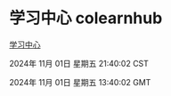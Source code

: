 # 学习中心 colearnhub
[学习中心](http://219.139.197.74:56308/colearnhub/)

2024年 11月 01日 星期五 21:40:02 CST

2024年 11月 01日 星期五 13:40:02 GMT
